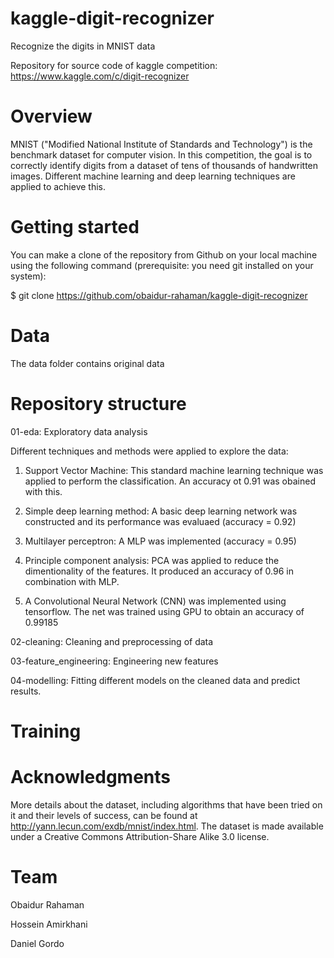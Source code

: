 # kaggle-digit-recognizer

Recognize the digits in MNIST data

Repository for source code of kaggle competition: https://www.kaggle.com/c/digit-recognizer

# Overview

MNIST ("Modified National Institute of Standards and Technology") is the benchmark dataset for computer vision. In this competition, the goal is to correctly identify digits from a dataset of tens of thousands of handwritten images. Different machine learning and deep learning techniques are applied to achieve this.

# Getting started

You can make a clone of the repository from Github on your local machine using the following command (prerequisite: you need git installed on your system):

$ git clone https://github.com/obaidur-rahaman/kaggle-digit-recognizer

# Data

The data folder contains original data

# Repository structure

01-eda: Exploratory data analysis

Different techniques and methods were applied to explore the data:

1. Support Vector Machine: This standard machine learning technique was applied to perform the classification. An accuracy ot 0.91 was obained with this.

2. Simple deep learning method: A basic deep learning network was constructed and its performance was evaluaed (accuracy = 0.92)

3. Multilayer perceptron: A MLP was implemented (accuracy = 0.95)

4. Principle component analysis: PCA was applied to reduce the dimentionality of the features. It produced an accuracy of 0.96 in combination with MLP.

5. A Convolutional Neural Network (CNN) was implemented using tensorflow. The net was trained using GPU to obtain an accuracy of 0.99185


02-cleaning: Cleaning and preprocessing of data

03-feature_engineering: Engineering new features



04-modelling: Fitting different models on the cleaned data and predict results.

# Training



# Acknowledgments

More details about the dataset, including algorithms that have been tried on it and their levels of success, can be found at http://yann.lecun.com/exdb/mnist/index.html. The dataset is made available under a Creative Commons Attribution-Share Alike 3.0 license.

# Team

Obaidur Rahaman

Hossein Amirkhani

Daniel Gordo

